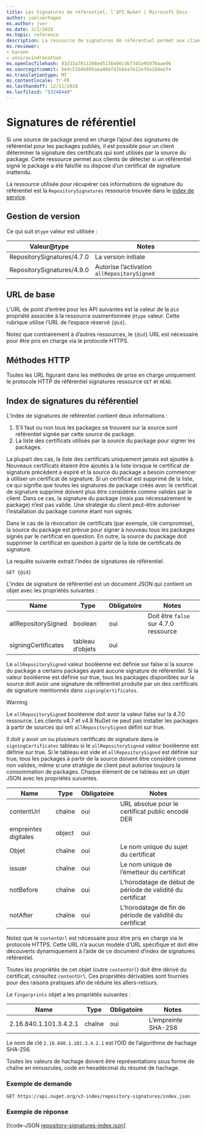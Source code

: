 ```yaml
---
title: Les Signatures de référentiel, l’API NuGet | Microsoft Docs
author: joelverhagen
ms.author: jver
ms.date: 3/2/2018
ms.topic: reference
description: La ressource de signatures de référentiel permet aux clients de sources de package annoncer leur référentiel fonctionnalités de signature.
ms.reviewer:
- karann
- unniravindranathan
ms.openlocfilehash: 81d32a7011268e45136e00cdb7345a95070aae06
ms.sourcegitcommit: be9c51b4b095aea40ef41bbea7e12ef0a194ee74
ms.translationtype: MT
ms.contentlocale: fr-FR
ms.lasthandoff: 12/11/2018
ms.locfileid: "53248440"
---
```

# <a name="repository-signatures"></a>Signatures de référentiel

Si une source de package prend en charge l’ajout des signatures de référentiel pour les packages publiés, il est possible pour un client déterminer la signature des certificats qui sont utilisés par la source du package. Cette ressource permet aux clients de détecter si un référentiel signé le package a été falsifié ou dispose d’un certificat de signature inattendu.

La ressource utilisée pour récupérer ces informations de signature du référentiel est la `RepositorySignatures` ressource trouvée dans le [index de service](service-index.md).

## <a name="versioning"></a>Gestion de version

Ce qui suit `@type` valeur est utilisée :

Valeur@type                 | Notes
-------------------------- | -----
RepositorySignatures/4.7.0 | La version initiale
RepositorySignatures/4.9.0 | Autorise l’activation `allRepositorySigned`

## <a name="base-url"></a>URL de base

L’URL de point d’entrée pour les API suivantes est la valeur de la `@id` propriété associée à la ressource susmentionnée `@type` valeur. Cette rubrique utilise l’URL de l’espace réservé `{@id}`.

Notez que contrairement à d’autres ressources, le `{@id}` URL est nécessaire pour être pris en charge via le protocole HTTPS.

## <a name="http-methods"></a>Méthodes HTTP

Toutes les URL figurant dans les méthodes de prise en charge uniquement le protocole HTTP de référentiel signatures ressource `GET` et `HEAD`.

## <a name="repository-signatures-index"></a>Index de signatures du référentiel

L’index de signatures de référentiel contient deux informations :

1. S’il faut ou non tous les packages se trouvent sur la source sont référentiel signée par cette source de package.
1. La liste des certificats utilisés par la source du package pour signer les packages.

La plupart des cas, la liste des certificats uniquement jamais est ajoutée à. Nouveaux certificats étaient être ajoutés à la liste lorsque le certificat de signature précédent a expiré et la source du package a besoin commencer à utiliser un certificat de signature. Si un certificat est supprimé de la liste, ce qui signifie que toutes les signatures de package créés avec le certificat de signature supprimé doivent plus être considérés comme valides par le client. Dans ce cas, la signature du package (mais pas nécessairement le package) n’est pas valide. Une stratégie du client peut-être autoriser l’installation du package comme étant non signés.

Dans le cas de la révocation de certificats (par exemple, clé compromise), la source du package est prévue pour signer à nouveau tous les packages signés par le certificat en question. En outre, la source du package doit supprimer le certificat en question à partir de la liste de certificats de signature.

La requête suivante extrait l’index de signatures de référentiel.

    GET {@id}

L’index de signature de référentiel est un document JSON qui contient un objet avec les propriétés suivantes :

Name                | Type             | Obligatoire | Notes
------------------- | ---------------- | -------- | -----
allRepositorySigned | boolean          | oui      | Doit être `false` sur 4.7.0 ressource
signingCertificates | tableau d’objets | oui      | 

Le `allRepositorySigned` valeur booléenne est définie sur false si la source du package a certains packages ayant aucune signature de référentiel. Si la valeur booléenne est définie sur true, tous les packages disponibles sur la source doit avoir une signature de référentiel produite par un des certificats de signature mentionnés dans `signingCertificates`.

> [!Warning]
> Le `allRepositorySigned` booléenne doit avoir la valeur false sur la 4.7.0 ressource. Les clients v4.7 et v4.8 NuGet ne peut pas installer les packages à partir de sources qui ont `allRepositorySigned` défini sur true.

Il doit y avoir un ou plusieurs certificats de signature dans le `signingCertificates` tableau si le `allRepositorySigned` valeur booléenne est définie sur true. Si le tableau est vide et `allRepositorySigned` est définie sur true, tous les packages à partir de la source doivent être considéré comme non valides, même si une stratégie de client peut autorise toujours la consommation de packages. Chaque élément de ce tableau est un objet JSON avec les propriétés suivantes.

Name         | Type   | Obligatoire | Notes
------------ | ------ | -------- | -----
contentUrl   | chaîne | oui      | URL absolue pour le certificat public encodé DER
empreintes digitales | object | oui      |
Objet      | chaîne | oui      | Le nom unique du sujet du certificat
issuer       | chaîne | oui      | Le nom unique de l’émetteur du certificat
notBefore    | chaîne | oui      | L’horodatage de début de période de validité du certificat
notAfter     | chaîne | oui      | L’horodatage de fin de période de validité du certificat

Notez que le `contentUrl` est nécessaire pour être pris en charge via le protocole HTTPS. Cette URL n’a aucun modèle d’URL spécifique et doit être découverts dynamiquement à l’aide de ce document d’index de signatures référentiel. 

Toutes les propriétés de cet objet (outre `contentUrl`) doit être dérivé du certificat, consultez `contentUrl`.
Ces propriétés dérivables sont fournies pour des raisons pratiques afin de réduire les allers-retours.

Le `fingerprints` objet a les propriétés suivantes :

Name                   | Type   | Obligatoire | Notes
---------------------- | ------ | -------- | -----
2.16.840.1.101.3.4.2.1 | chaîne | oui      | L’empreinte SHA-256

Le nom de clé `2.16.840.1.101.3.4.2.1` est l’OID de l’algorithme de hachage SHA-256.

Toutes les valeurs de hachage doivent être représentations sous forme de chaîne en minuscules, codé en hexadécimal du résumé de hachage.

### <a name="sample-request"></a>Exemple de demande

    GET https://api.nuget.org/v3-index/repository-signatures/index.json

### <a name="sample-response"></a>Exemple de réponse

[!code-JSON [repository-signatures-index.json](./_data/repository-signatures-index.json)]
